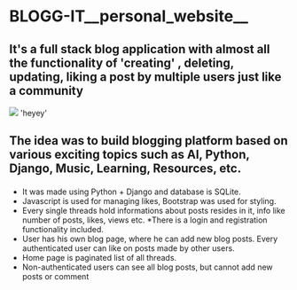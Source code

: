 # BLOGG-IT__personal_website__
## It's a full stack blog application with almost all the functionality of 'creating' , deleting, updating, liking a post by multiple users just like a community

![](https://media.giphy.com/media/qUrQswDNmrhOmEJySI/giphy.gif)
'heyey'
 ## The idea was to build blogging platform based on various exciting topics such as AI, Python, Django, Music, Learning, Resources, etc.</p>
  

* It was made using Python + Django and database is SQLite.
* Javascript is used for managing likes, Bootstrap was used for styling.
* Every single threads hold informations about posts resides in it, info like number of posts, likes, views etc. 
*There is a login and registration functionality included.
* User has his own blog page, where he can add new blog posts. Every authenticated user can like on posts made by other users.
* Home page is paginated list of all threads.
* Non-authenticated users can see all blog posts, but cannot add new posts or comment
